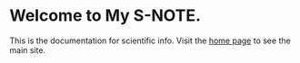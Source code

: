
# Welcome to My S-NOTE.

This is the documentation for scientific info.
Visit the [home page](https://Garib2.github.io/S-matic/) to see the main site.
